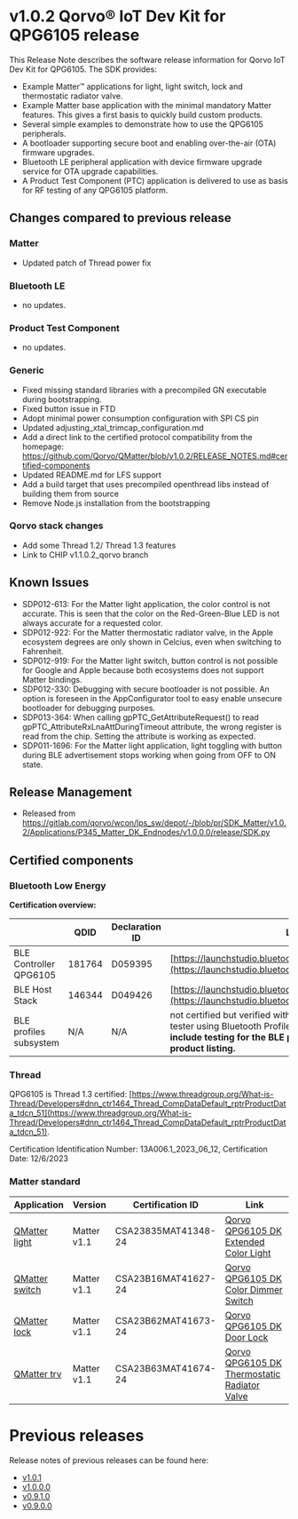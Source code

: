 # v1.0.2 Qorvo&reg; IoT Dev Kit for QPG6105 release
This Release Note describes the software release information for Qorvo IoT Dev Kit for QPG6105. The
SDK provides:
- Example Matter&trade; applications for light, light switch, lock and thermostatic radiator valve.
- Example Matter base application with the minimal mandatory Matter features. This gives a first basis to quickly
build custom products.
- Several simple examples to demonstrate how to use the QPG6105 peripherals.
- A bootloader supporting secure boot and enabling over-the-air (OTA) firmware upgrades.
- Bluetooth LE peripheral application with device firmware upgrade service for OTA upgrade capabilities.
- A Product Test Component (PTC) application is delivered to use as basis for RF testing of any QPG6105 platform.

## Changes compared to previous release
### Matter
- Updated patch of Thread power fix

### Bluetooth LE
- no updates.

### Product Test Component
- no updates.

### Generic
- Fixed missing standard libraries with a precompiled GN executable during bootstrapping.
- Fixed button issue in FTD
- Adopt minimal power consumption configuration with SPI CS pin
- Updated adjusting_xtal_trimcap_configuration.md
- Add a direct link to the certified protocol compatibility from the homepage:
  https://github.com/Qorvo/QMatter/blob/v1.0.2/RELEASE_NOTES.md#certified-components
- Updated README.md for LFS support
- Add a build target that uses precompiled openthread libs instead of building them from source
- Remove Node.js installation from the bootstrapping

### Qorvo stack changes
- Add some Thread 1.2/ Thread 1.3 features
- Link to CHIP v1.1.0.2_qorvo branch

## Known Issues
- SDP012-613: For the Matter light application, the color control is not accurate. This is seen that the color on the
Red-Green-Blue LED is not always accurate for a requested color.
- SDP012-922: For the Matter thermostatic radiator valve, in the Apple ecosystem degrees are only shown in Celcius, even
when switching to Fahrenheit.
- SDP012-919: For the Matter light switch, button control is not possible for Google and Apple because both ecosystems
does not support Matter bindings.
- SDP012-330: Debugging with secure bootloader is not possible. An option is foreseen in the AppConfigurator tool to
easy enable unsecure bootloader for debugging purposes.
- SDP013-364: When calling gpPTC_GetAttributeRequest() to read gpPTC_AttributeRxLnaAttDuringTimeout attribute, the wrong
register is read from the chip. Setting the attribute is working as expected.
- SDP011-1696: For the Matter light application, light toggling with button during BLE advertisement stops working when going from OFF to ON state.

## Release Management
- Released from https://gitlab.com/qorvo/wcon/lps_sw/depot/-/blob/pr/SDK_Matter/v1.0.2/Applications/P345_Matter_DK_Endnodes/v1.0.0.0/release/SDK.py

## Certified components

### Bluetooth Low Energy

**Certification overview:**

|  | QDID | Declaration ID | Link |
| --- | --- | --- | --- |
| BLE Controller QPG6105 | 181764 | D059395 | [https://launchstudio.bluetooth.com/ListingDetails/145366](https://launchstudio.bluetooth.com/ListingDetails/145366) |
| BLE Host Stack | 146344 | D049426 | [https://launchstudio.bluetooth.com/ListingDetails/103670](https://launchstudio.bluetooth.com/ListingDetails/103670) |
| BLE profiles subsystem | N/A | N/A | not certified but verified with the TCRL.2018-2 compliance tester using Bluetooth Profile Tuning Suites 7.3.0. **Please include testing for the BLE profiles included in your end-product listing.** |

### Thread

QPG6105 is Thread 1.3 certified: [https://www.threadgroup.org/What-is-Thread/Developers#dnn_ctr1464_Thread_CompDataDefault_rptrProductData_tdcn_51](https://www.threadgroup.org/What-is-Thread/Developers#dnn_ctr1464_Thread_CompDataDefault_rptrProductData_tdcn_51).

Certification Identification Number: 13A006.1_2023_06_12, Certification Date: 12/6/2023

### Matter standard

| Application | Version | Certification ID | Link |
| --- | --- | --- | --- |
| [QMatter light](Applications/Matter/light) | Matter v1.1 | CSA23835MAT41348-24 | [Qorvo QPG6105 DK Extended Color Light](https://csa-iot.org/csa_product/qorvo-qpg6105-dk-extended-color-light/) |
| [QMatter switch](Applications/Matter/switch) | Matter v1.1 | CSA23B16MAT41627-24 | [Qorvo QPG6105 DK Color Dimmer Switch](https://csa-iot.org/csa_product/qorvo-qpg6105-dk-color-dimmer-switch/) |
| [QMatter lock](Applications/Matter/lock) | Matter v1.1 | CSA23B62MAT41673-24 | [Qorvo QPG6105 DK Door Lock](https://csa-iot.org/csa_product/qorvo-qpg6105-dk-door-lock/) |
| [QMatter trv](Applications/Matter/thermostaticRadiatorValve) | Matter v1.1 | CSA23B63MAT41674-24 | [Qorvo QPG6105 DK Thermostatic Radiator Valve](https://csa-iot.org/csa_product/qorvo-qpg6105-dk-thermostatic-radiator-valve/) |

# Previous releases

Release notes of previous releases can be found here:
- [v1.0.1](https://github.com/Qorvo/QMatter/blob/v1.0.1/RELEASE_NOTES.md)
- [v1.0.0.0](https://github.com/Qorvo/QMatter/blob/v1.0.0.0/RELEASE_NOTES.md)
- [v0.9.1.0](https://github.com/Qorvo/QMatter/blob/v0.9.1.0/RELEASE_NOTES.md)
- [v0.9.0.0](https://github.com/Qorvo/QMatter/blob/v0.9.0.0/RELEASE_NOTES.md)
